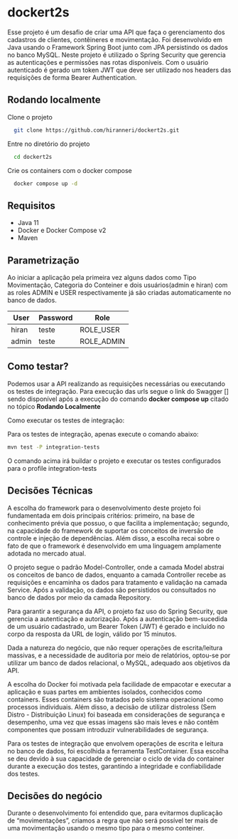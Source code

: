 
# dockert2s

Esse projeto é um desafio de criar uma API que faça o gerenciamento dos cadastros de clientes, contêineres e movimentação. Foi desenvolvido em Java usando o Framework Spring Boot junto com JPA persistindo os dados no banco MySQL.
Neste projeto é utilizado o Spring Security que gerencia as autenticações e permissões nas rotas disponíveis. Com o usuário autenticado é gerado um token JWT que deve ser utilizado nos headers das requisições de forma Bearer Authentication.

## Rodando localmente

Clone o projeto

```bash
  git clone https://github.com/hiranneri/dockert2s.git
```

Entre no diretório do projeto

```bash
  cd dockert2s
```

Crie os containers com o docker compose

```bash
  docker compose up -d
```


## Requisitos
- Java 11
- Docker e Docker Compose v2
- Maven

## Parametrização
Ao iniciar a aplicação pela primeira vez alguns dados como Tipo Movimentação, Categoria do Conteiner e dois usuários(admin e hiran) com as roles ADMIN e USER respectivamente já são criadas automaticamente no banco de dados.

| User      | Password  | Role
| --------- | -------   | ------
| hiran     | teste     | ROLE_USER
| admin     | teste     | ROLE_ADMIN


## Como testar?
Podemos usar a API realizando as requisições necessárias ou executando os testes de integração.
Para execução das urls segue o link do Swagger [] sendo disponível após a execução do comando **docker compose up** citado no tópico **Rodando Localmente**

Como executar os testes de integração:

Para os testes de integração, apenas execute o comando abaixo:

```bash
mvn test -P integration-tests
```
O comando acima irá buildar o projeto e executar os testes configurados para o profile integration-tests

## Decisões Técnicas
A escolha do framework para o desenvolvimento deste projeto foi fundamentada em dois principais critérios: primeiro, na base de conhecimento prévia que possuo, o que facilita a implementação; segundo, na capacidade do framework de suportar os conceitos de inversão de controle e injeção de dependências. Além disso, a escolha recai sobre o fato de que o framework é desenvolvido em uma linguagem amplamente adotada no mercado atual.

O projeto segue o padrão Model-Controller, onde a camada Model abstrai os conceitos de banco de dados, enquanto a camada Controller recebe as requisições e encaminha os dados para tratamento e validação na camada Service. Após a validação, os dados são persistidos ou consultados no banco de dados por meio da camada Repository.

Para garantir a segurança da API, o projeto faz uso do Spring Security, que gerencia a autenticação e autorização. Após a autenticação bem-sucedida de um usuário cadastrado, um Bearer Token (JWT) é gerado e incluído no corpo da resposta da URL de login, válido por 15 minutos.

Dada a natureza do negócio, que não requer operações de escrita/leitura massivas, e a necessidade de auditoria por meio de relatórios, optou-se por utilizar um banco de dados relacional, o MySQL, adequado aos objetivos da API.

A escolha do Docker foi motivada pela facilidade de empacotar e executar a aplicação e suas partes em ambientes isolados, conhecidos como containers. Esses containers são tratados pelo sistema operacional como processos individuais.
Além disso, a decisão de utilizar distroless (Sem Distro - Distribuição Linux) foi baseada em considerações de segurança e desempenho, uma vez que essas imagens são mais leves e não contêm componentes que possam introduzir vulnerabilidades de segurança.

Para os testes de integração que envolvem operações de escrita e leitura no banco de dados, foi escolhida a ferramenta TestContainer. Essa escolha se deu devido à sua capacidade de gerenciar o ciclo de vida do container durante a execução dos testes, garantindo a integridade e confiabilidade dos testes.

## Decisões do negócio
Durante o desenvolvimento foi entendido que, para evitarmos duplicação de “movimentações”, criamos a regra que não será possível ter mais de uma movimentação usando o mesmo tipo para o mesmo conteiner.
